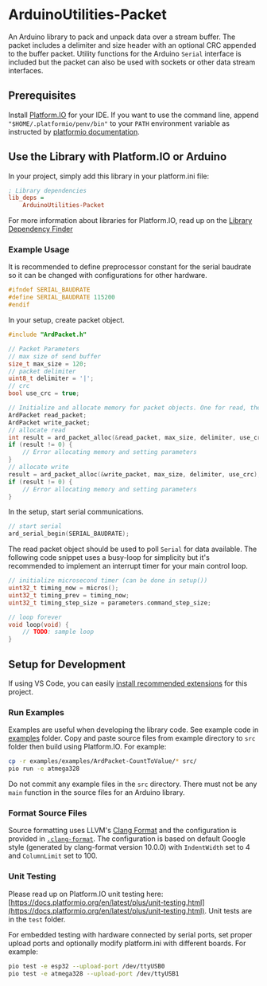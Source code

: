 # ArduinoUtilities-Packet

An Arduino library to pack and unpack data over a stream buffer. The packet includes a delimiter and size header with an optional CRC appended to the buffer packet. Utility functions for the Arduino `Serial` interface is included but the packet can also be used with sockets or other data stream interfaces.

## Prerequisites

Install [Platform.IO](https://docs.platformio.org/en/latest/) for your IDE. If you want to use the command line, append `"$HOME/.platformio/penv/bin"` to your `PATH` environment variable as instructed by [platformio documentation](https://docs.platformio.org/en/latest/core/installation.html#install-shell-commands).

## Use the Library with Platform.IO or Arduino

In your project, simply add this library in your platform.ini file:

```ini
; Library dependencies
lib_deps =
    ArduinoUtilities-Packet
```

For more information about libraries for Platform.IO, read up on the [Library Dependency Finder](https://docs.platformio.org/en/latest/librarymanager/ldf.html#ldf)

### Example Usage

It is recommended to define preprocessor constant for the serial baudrate so it can be changed with configurations for other hardware.

```cpp
#ifndef SERIAL_BAUDRATE
#define SERIAL_BAUDRATE 115200
#endif
```

In your setup, create packet object.

```cpp
#include "ArdPacket.h"

// Packet Parameters
// max size of send buffer
size_t max_size = 120;
// packet delimiter
uint8_t delimiter = '|';
// crc
bool use_crc = true;

// Initialize and allocate memory for packet objects. One for read, the other write;
ArdPacket read_packet;
ArdPacket write_packet;
// allocate read
int result = ard_packet_alloc(&read_packet, max_size, delimiter, use_crc);
if (result != 0) {
    // Error allocating memory and setting parameters
}
// allocate write
result = ard_packet_alloc(&write_packet, max_size, delimiter, use_crc);
if (result != 0) {
    // Error allocating memory and setting parameters
}
```

In the setup, start serial communications.

```cpp
// start serial
ard_serial_begin(SERIAL_BAUDRATE);
```

The read packet object should be used to poll `Serial` for data available. The following code snippet uses a busy-loop for simplicity but it's recommended to implement an interrupt timer for your main control loop.

```cpp
// initialize microsecond timer (can be done in setup())
uint32_t timing_now = micros();
uint32_t timing_prev = timing_now;
uint32_t timing_step_size = parameters.command_step_size;

// loop forever
void loop(void) {
    // TODO: sample loop
}
```

## Setup for Development

If using VS Code, you can easily [install recommended extensions](https://code.visualstudio.com/docs/editor/extension-gallery#_recommended-extensions) for this project.

### Run Examples

Examples are useful when developing the library code. See example code in [examples](./examples/README) folder. Copy and paste source files from example directory to `src` folder then build using Platform.IO. For example:

```sh
cp -r examples/examples/ArdPacket-CountToValue/* src/
pio run -e atmega328
```

Do not commit any example files in the `src` directory. There must not be any `main` function in the source files for an Arduino library.

### Format Source Files

Source formatting uses LLVM's [Clang Format](https://clang.llvm.org/docs/ClangFormat.html) and the configuration is provided in [`.clang-format`](.clang-format). The configuration is based on default Google style (generated by clang-format version 10.0.0) with `IndentWidth` set to 4 and `ColumnLimit` set to 100.

### Unit Testing

Please read up on Platform.IO unit testing here: [https://docs.platformio.org/en/latest/plus/unit-testing.html](https://docs.platformio.org/en/latest/plus/unit-testing.html). Unit tests are in the `test` folder.

For embedded testing with hardware connected by serial ports, set proper upload ports and optionally modify platform.ini with different boards. For example:

```sh
pio test -e esp32 --upload-port /dev/ttyUSB0
pio test -e atmega328 --upload-port /dev/ttyUSB1
```
